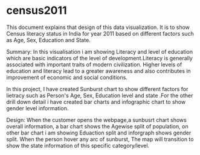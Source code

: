 # census2011
This document explains that design of this data visualization. It is to show Census literacy status in India for year 2011 based on different factors such as Age, Sex, Education and State.

Summary: 
In this visualisation i am showing Literacy and level of education which are basic indicators of the level of development.Literacy is generally associated with important traits of modern civilization. Higher levels of education and literacy lead to a greater awareness and also contributes in improvement of economic and social conditions.

In this project, I have created Sunburst chart to show different factors for lietracy such as Person's Age, Sex, Education level and state .For the other drill down detail i have created bar charts and infographic chart to show gender level information.

Design:
When the customer opens the webpage,a sunbusrt chart shows overall information, a bar chart shows the Agewise split of population, on other bar chart i am showing Eduaction split and inforgraph shows gender split.
When the person hover any arc of sunburst, The map will transition to show the state information of this specific category/level.

